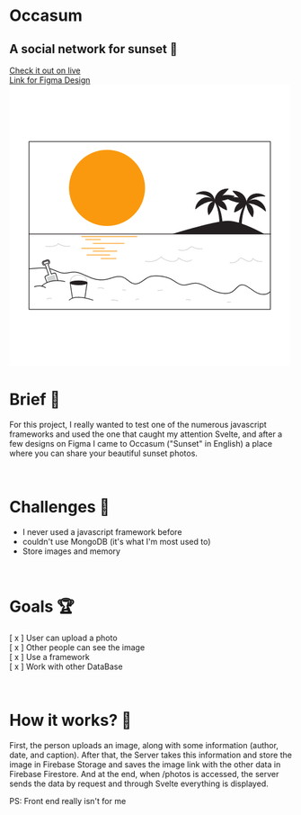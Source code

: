 # Occasum
## A social network for sunset 🌅

[Check it out on live](https://not-occasum.onrender.com/) \
[Link for Figma Design](https://www.figma.com/community/file/1007727681972409058) <br>
<img src="https://github.com/WasixXD/Occasum/blob/main/occasum/public/img/Sun_Flatline.png" />

# Brief 📖
For this project, I really wanted to test one of the numerous javascript frameworks and used the one that caught my attention Svelte, and after a few designs on Figma I came to Occasum ("Sunset" in English) a place where you can share your beautiful sunset photos.

<br>

# Challenges 🐢
- I never used a javascript framework before
- couldn't use MongoDB (it's what I'm most used to)
- Store images and memory

<br>

# Goals 🏆
[ x ] User can upload a photo<br>
[ x ] Other people can see the image <br>
[ x ] Use a framework<br>
[ x ] Work with other DataBase


<br>

# How it works? 💼
First, the person uploads an image, along with some information (author, date, and caption).
After that, the Server takes this information and store the image in Firebase Storage and saves the image link with the other data in Firebase Firestore.
And at the end, when /photos is accessed, the server sends the data by request and through Svelte everything is displayed.
<br>


PS: Front end really isn't for me
